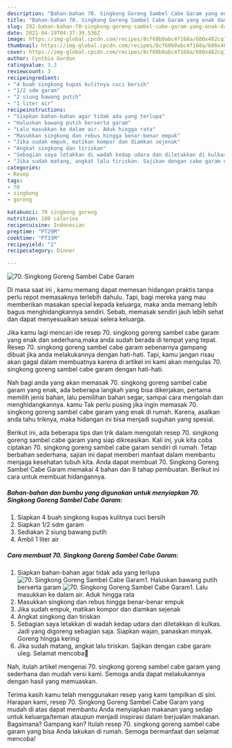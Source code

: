 ```yaml
---
description: "Bahan-bahan 70. Singkong Goreng Sambel Cabe Garam yang enak dan Mudah Dibuat"
title: "Bahan-bahan 70. Singkong Goreng Sambel Cabe Garam yang enak dan Mudah Dibuat"
slug: 292-bahan-bahan-70-singkong-goreng-sambel-cabe-garam-yang-enak-dan-mudah-dibuat
date: 2021-04-19T04:37:39.536Z
image: https://img-global.cpcdn.com/recipes/8cf60b0abc4f168a/680x482cq70/70-singkong-goreng-sambel-cabe-garam-foto-resep-utama.jpg
thumbnail: https://img-global.cpcdn.com/recipes/8cf60b0abc4f168a/680x482cq70/70-singkong-goreng-sambel-cabe-garam-foto-resep-utama.jpg
cover: https://img-global.cpcdn.com/recipes/8cf60b0abc4f168a/680x482cq70/70-singkong-goreng-sambel-cabe-garam-foto-resep-utama.jpg
author: Cynthia Gordon
ratingvalue: 3.3
reviewcount: 3
recipeingredient:
- "4 buah singkong kupas kulitnya cuci bersih"
- "1/2 sdm garam"
- "2 siung bawang putih"
- "1 liter air"
recipeinstructions:
- "Siapkan bahan-bahan agar tidak ada yang terlupa"
- "Haluskan bawang putih berserta garam"
- "Lalu masukkan ke dalam air. Aduk hingga rata"
- "Masukkan singkong dan rebus hingga benar-benar empuk"
- "Jika sudah empuk, matikan kompor dan diamkan sejenak"
- "Angkat singkong dan tiriskan"
- "Sebagian saya letakkan di wadah kedap udara dan diletakkan di kulkas. Jadi yang digoreng sebagian saja. Siapkan wajan, panaskan minyak. Goreng hingga kering"
- "Jika sudah matang, angkat lalu tiriskan. Sajikan dengan cabe garam uleg. Selamat mencoba💜"
categories:
- Resep
tags:
- 70
- singkong
- goreng

katakunci: 70 singkong goreng 
nutrition: 108 calories
recipecuisine: Indonesian
preptime: "PT29M"
cooktime: "PT33M"
recipeyield: "2"
recipecategory: Dinner

---
```



![70. Singkong Goreng Sambel Cabe Garam](https://img-global.cpcdn.com/recipes/8cf60b0abc4f168a/680x482cq70/70-singkong-goreng-sambel-cabe-garam-foto-resep-utama.jpg)

Di masa  saat ini , kamu memang dapat memesan hidangan praktis tanpa perlu repot memasaknya terlebih dahulu. Tapi, bagi mereka yang mau memberikan masakan special kepada keluarga, maka anda memang lebih bagus menghidangkannya sendiri. Sebab, memasak sendiri jauh lebih sehat dan dapat menyesuaikan sesuai selera keluarga.

Jika kamu lagi mencari ide resep 70. singkong goreng sambel cabe garam yang enak dan sederhana,maka anda sudah berada di tempat yang tepat. Resep 70. singkong goreng sambel cabe garam  sebenarnya gampang dibuat jika anda melakukannya dengan hati-hati. Tapi, kamu jangan risau akan gagal dalam membuatnya 
karena di artikel ini kami akan mengulas 70. singkong goreng sambel cabe garam dengan hati-hati.  



Nah bagi anda yang akan memasak 70. singkong goreng sambel cabe garam yang enak, ada beberapa langkah yang bisa dikerjakan, pertama memilih jenis bahan, lalu pemilihan bahan segar, sampai cara mengolah dan menghidangkannya. kamu Tak perlu pusing jika ingin memasak 70. singkong goreng sambel cabe garam yang enak di rumah. Karena, asalkan anda  tahu triknya, maka hidangan ini bisa menjadi suguhan yang spesial.

Berikut ini, ada beberapa tips dan trik dalam mengolah resep 70. singkong goreng sambel cabe garam yang siap dikreasikan. Kali ini, yuk kita coba ciptakan 70. singkong goreng sambel cabe garam sendiri di rumah. Tetap berbahan sederhana, sajian ini dapat memberi manfaat dalam membantu menjaga kesehatan tubuh kita. Anda dapat membuat 70. Singkong Goreng Sambel Cabe Garam memakai 4 bahan dan 8 tahap pembuatan. Berikut ini cara untuk membuat hidangannya.

<!--inarticleads1-->

##### Bahan-bahan dan bumbu yang digunakan untuk menyiapkan 70. Singkong Goreng Sambel Cabe Garam:

1. Siapkan 4 buah singkong kupas kulitnya cuci bersih
1. Siapkan 1/2 sdm garam
1. Sediakan 2 siung bawang putih
1. Ambil 1 liter air




<!--inarticleads2-->

##### Cara membuat 70. Singkong Goreng Sambel Cabe Garam:

1. Siapkan bahan-bahan agar tidak ada yang terlupa
<img src="https://img-global.cpcdn.com/steps/06819d9f61bb44b8/160x128cq70/70-singkong-goreng-sambel-cabe-garam-langkah-memasak-1-foto.jpg" alt="70. Singkong Goreng Sambel Cabe Garam">1. Haluskan bawang putih berserta garam
<img src="https://img-global.cpcdn.com/steps/d59026fc81b5d166/160x128cq70/70-singkong-goreng-sambel-cabe-garam-langkah-memasak-2-foto.jpg" alt="70. Singkong Goreng Sambel Cabe Garam">1. Lalu masukkan ke dalam air. Aduk hingga rata
1. Masukkan singkong dan rebus hingga benar-benar empuk
1. Jika sudah empuk, matikan kompor dan diamkan sejenak
1. Angkat singkong dan tiriskan
1. Sebagian saya letakkan di wadah kedap udara dan diletakkan di kulkas. Jadi yang digoreng sebagian saja. Siapkan wajan, panaskan minyak. Goreng hingga kering
1. Jika sudah matang, angkat lalu tiriskan. Sajikan dengan cabe garam uleg. Selamat mencoba💜




Nah, itulah artikel mengenai  70. singkong goreng sambel cabe garam  yang sederhana dan mudah versi kami. Semoga anda dapat melakukannya dengan hasil yang memuaskan. 

Terima kasih kamu telah menggunakan resep yang kami tampilkan di sini. Harapan kami, resep  70. Singkong Goreng Sambel Cabe Garam yang mudah di atas dapat membantu Anda menyiapkan makanan yang sedap untuk keluarga/teman ataupun menjadi inspirasi dalam berjualan makanan. Bagaimana? Gampang kan? Itulah resep 70. singkong goreng sambel cabe garam yang bisa Anda lakukan di rumah. Semoga bermanfaat dan selamat mencoba!

